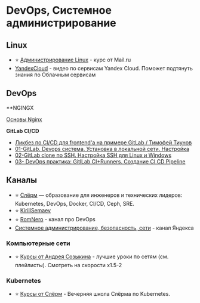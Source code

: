# DevOps, Системное администрирование

## Linux

- ⭐ [Администрирование Linux](https://www.youtube.com/playlist?list=PLrCZzMib1e9rx3HmaLQfLYb9ociIvYOY1) - курс от Mail.ru
- [YandexCloud](https://www.youtube.com/@YandexCloudPlatform) - видео по сервисам Yandex Cloud. Поможет подтянуть знания по Облачным сервисам

## DevOps

**NGINGX

[Основы Nginx](https://youtube.com/playlist?list=PLhgRAQ8BwWFa7ulOkX0qi5UfVizGD_-Rc)

**GitLab CI/CD**

- [Ликбез по CI/CD для frontend'а на примере GitLab / Тимофей Тиунов](https://youtu.be/BIY_J0Ba4Cc)
- [01-GitLab. Devops система. Установка в локальной сети. Настройка](https://youtu.be/n_21ya2MoKg)
- [02-GitLab clone по SSH. Настройка SSH для Linux и Windows](https://youtu.be/u3r_DGLXmgA)
- [03- DevOps практика: GitlLab CI+Runners. Создание CI CD Pipeline](https://youtu.be/jAIhhULc7YA)

## Каналы

- ⭐ [Слёрм](https://www.youtube.com/@slurm_io) — образование для инженеров и технических лидеров: Kubernetes, DevOps, Docker, CI/CD, Ceph, SRE. 
- ⭐ [KirillSemaev](https://www.youtube.com/c/KirillSemaev)
- ⭐ [RomNero](https://www.youtube.com/c/RomNero) - канал про DevOps
- [Системное администрирование, безопасность, сети](https://www.youtube.com/c/Системноеадминистрирование) - канал Яндекса

### Компьютерные сети

- ⭐ [Курсы от Андрея Созыкина](https://www.youtube.com/c/AndreySozykinCS) - лучшие уроки по сетям (см. плейлисты). Смотреть на скорости x1.5-2

### Kubernetes

- ⭐ [Курсы от Слёрм](https://www.youtube.com/playlist?list=PL8D2P0ruohOA4Y9LQoTttfSgsRwUGWpu6) - Вечерняя школа Слёрма по Kubernetes.
